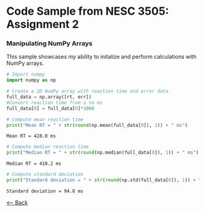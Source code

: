 # Code Sample from NESC 3505: Assignment 2
### Manipulating NumPy Arrays

This sample showcases my ability to initalize and perform calculations with NumPy arrays. 

```python
# Import numpy
import numpy as np
```

```python
# Create a 2D NumPy array with reaction time and error data
full_data = np.array([rt, err])
#Convert reaction time from s to ms
full_data[0] = full_data[0]*1000
```

```python
# Compute mean reaction time
print("Mean RT = " + str(round(np.mean(full_data[0]), 1)) + " ms")
```

    Mean RT = 428.0 ms


```python
# Compute median reaction time
print("Median RT = " + str(round(np.median(full_data[0]), 1)) + " ms")
```

    Median RT = 410.2 ms


```python
# Compute standard deviation
print("Standard deviation = " + str(round(np.std(full_data[0]), 1)) + " ms")
```

    Standard deviation = 94.8 ms


[⟵ Back](https://arlenejiang.github.io/arlenejiang/)
